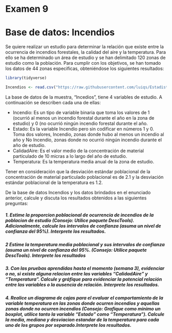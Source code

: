 Examen 9
================

# Base de datos: Incendios

Se quiere realizar un estudio para determinar la relación que existe
entre la ocurrencia de incendios forestales, la calidad del aire y la
temperatura. Para ello se ha determinado un área de estudio y se han
delimitado 120 zonas de estudio como la población. Para cumplir con los
objetivos, se han tomado los datos de 44 zonas especificas, obteniéndose
los siguientes resultados:

``` r
library(tidyverse)
```

``` r
Incendios <- read.csv("https://raw.githubusercontent.com/luiqs/Estadistica-Aplicada/main/PDB/Incendios.csv")
```

La base de datos de la muestra, “Incedios”, tiene 4 variables de
estudio. A continuación se describen cada una de ellas:

-   Incendio: Es un tipo de variable binaria que toma los valores de 1
    (ocurrió al menos un incendio forestal durante el año en la zona de
    estudio) y 0 (no ocurrió ningún incendio forestal durante el año.
-   Estado: Es la variable Incendio pero sin codificar en números 1 y 0.
    Toma dos valores, Incendio, zonas donde hubo al menos un incendio al
    año y No Incendio, zonas donde no ocurrió ningún incendio durante el
    año de estudio.
-   CalidadAire: Es el valor medio de la concentración de material
    particulado de 10 micras a lo largo del año de estudio.
-   Temperatura: Es la temperatura media anual de la zona de estudio.

Tener en consideración que la desviación estándar poblacional de la
concentración de material particulado poblacional es de 2.1 y la
desviación estándar poblacional de la temperatura es 1.2.

De la base de datos Incendios y los datos brindados en el enunciado
anterior, calcule y discuta los resultados obtenidos a las siguientes
preguntas:

##### 1. Estime la proporcion poblacional de ocurrencia de incendios de la poblacion de estudio (Consejo: Utilice paquete DescTools). Adicionalmente, calcule los intervalos de confianza (asuma un nivel de confianza del 95%). **Interprete los resultados**.

##### 2 Estime la temperatura media poblacional y sus intervalos de confianza (asuma un nivel de confianza del 95%. (Consejo: Utilice paquete DescTools). Interprete los resultados

##### 3. Con las pruebas aprendidas hasta el momento (semana 3), evidenciar o no, si existe alguna relacion entre las variables “CalidadAire” y “Temperatura”. Calcule y gráfique para evidenciar la potencial relación entre las variables o la ausencia de relación. **Interprete los resultados**.

##### 4. Realice un diagrama de cajas para el evaluar el comportamiento de la variable temperatura en las zonas donde ocurren incendios y aquellas zonas donde no ocurren incendios (Consejo: Grafique como minimo un boxplot, utilice tanto la variable “Estado” como “Temperatura”). Calcule la media, mediana y desviacion estandar de la temperatura para cada uno de los grupos por separado.**Interprete los resultados**.
